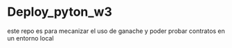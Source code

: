 # Deploy_pyton_w3

este repo es para mecanizar el uso de ganache y poder probar contratos en un entorno local 

